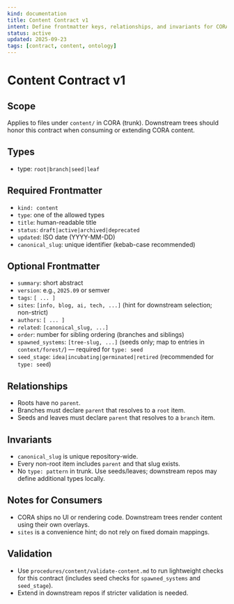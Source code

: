 ```yaml
---
kind: documentation
title: Content Contract v1
intent: Define frontmatter keys, relationships, and invariants for CORA content
status: active
updated: 2025-09-23
tags: [contract, content, ontology]
---
```


# Content Contract v1

## Scope
Applies to files under `content/` in CORA (trunk). Downstream trees should honor this contract when consuming or extending CORA content.

## Types
- type: `root|branch|seed|leaf`

## Required Frontmatter
- `kind: content`
- `type`: one of the allowed types
- `title`: human-readable title
- `status`: `draft|active|archived|deprecated`
- `updated`: ISO date (YYYY-MM-DD)
- `canonical_slug`: unique identifier (kebab-case recommended)

## Optional Frontmatter
- `summary`: short abstract
- `version`: e.g., `2025.09` or semver
- `tags`: `[ ... ]`
- `sites`: `[info, blog, ai, tech, ...]` (hint for downstream selection; non-strict)
- `authors`: `[ ... ]`
- `related`: `[canonical_slug, ...]`
- `order`: number for sibling ordering (branches and siblings)
- `spawned_systems`: `[tree-slug, ...]` (seeds only; map to entries in `context/forest/`) — required for `type: seed`
- `seed_stage`: `idea|incubating|germinated|retired` (recommended for `type: seed`)

## Relationships
- Roots have no `parent`.
- Branches must declare `parent` that resolves to a `root` item.
- Seeds and leaves must declare `parent` that resolves to a `branch` item.

## Invariants
- `canonical_slug` is unique repository-wide.
- Every non-root item includes `parent` and that slug exists.
- No `type: pattern` in trunk. Use seeds/leaves; downstream repos may define additional types locally.

## Notes for Consumers
- CORA ships no UI or rendering code. Downstream trees render content using their own overlays.
- `sites` is a convenience hint; do not rely on fixed domain mappings.

## Validation
- Use `procedures/content/validate-content.md` to run lightweight checks for this contract (includes seed checks for `spawned_systems` and `seed_stage`).
- Extend in downstream repos if stricter validation is needed.

